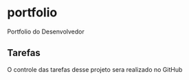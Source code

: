 # portfolio
 Portfolio do Desenvolvedor

## Tarefas
O controle das tarefas desse projeto sera realizado no GitHub